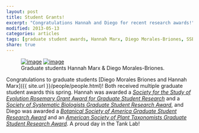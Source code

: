 ```yaml
---
layout: post
title: Student Grants!
excerpt: "Congratulations Hannah and Diego for recent research awards!"
modified: 2013-05-13
categories: articles
tags: [graduate student awards, Hannah Marx, Diego Morales-Briones, SSE, SSB, BSA, ASPT]
share: true
---
```

<figure class="half">
	<a href="{{ site.url }}/images/bio-photo-Marx.jpg"><img src="{{ site.url }}/images/bio-photo-Marx.jpg" alt="image"></a>
	<a href="{{ site.url }}/images/bio-photo-Morales-Briones.jpg"><img src="{{ site.url }}/images/bio-photo-Morales-Briones.jpg" alt="image"></a>
	<figcaption>Graduate students Hannah Marx & Diego Morales-Briones.</figcaption>
</figure>

Congratulations to graduate students [Diego Morales Briones and Hannah Marx]({{ site.url }}/people/people.html)! Both received multiple graduate student awards this spring.  Hannah was awarded a [*Society for the Study of Evolution Rosemary Grant Award for Graduate Student Research*](http://cms.gogrid.evolutionsociety.org/index.php?module=content&type=user&func=view&pid=16#RG2013) and a [*Society of Systematic Biologists Graduate Student Research Award*](http://systbio.org/?q=node/22), and Diego was awarded a [*Botanical Society of America Graduate Student Research Award*](http://www.botany.org/awards_grants/detail/bsagsra.php) and an [*American Society of Plant Taxonomists Graduate Student Research Award*](http://www.aspt.net/news/2013/07/13/2013-aspt-graduate-student-research-grant-recipients#.UjpD3BbTnG5). A proud day in the Tank Lab!
